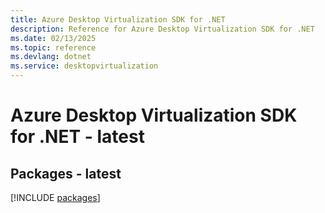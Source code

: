 ```yaml
---
title: Azure Desktop Virtualization SDK for .NET
description: Reference for Azure Desktop Virtualization SDK for .NET
ms.date: 02/13/2025
ms.topic: reference
ms.devlang: dotnet
ms.service: desktopvirtualization
---
```

# Azure Desktop Virtualization SDK for .NET - latest
## Packages - latest
[!INCLUDE [packages](desktop-virtualization-index.md)]
